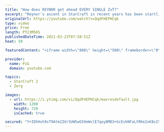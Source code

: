 ```yaml
---
title: "How does REYNOR get ahead EVERY SINGLE ZvT?"
excerpt: "Reynor's ascent in StarCraft in recent years has been startling, culminating in a world champion. I've been very impressed with his early game ZvT, which is just so dominating 🐷 Support PiG: https://www.pigstarcraft.com/support/ -- 🐖 Watch live on https://www.twitch.tv/x5_pig 🎓 For coaching inquiries"
originalUrl: https://youtube.com/watch?v=QqdFHEPHCqk
type: video
price: Free
length: PT23M58S
publishedDateTime: 2021-03-23T07:58:51Z
heat: 50

featuredContent: "<iframe width=\"800\" height=\"500\" frameborder=\"0\" src=\"https://www.youtube.com/embed/QqdFHEPHCqk\" allow=\"accelerometer; autoplay; encrypted-media; gyroscope; picture-in-picture\" allowfullscreen></iframe>"

provider:
  name: PiG
  domain: youtube.com

topics:
  - StarCraft 2
  - Zerg

images:
  - url: https://i.ytimg.com/vi/QqdFHEPHCqk/maxresdefault.jpg
    width: 1280
    height: 720
    isCached: true

secured: "Y+IDhHvh9sT9Atm2IUrSUW5wG59eWxlE7qoy8MD3+GcEvbNFaLtRKe2xK8x25XabItKQcphFryejqR8ehNzGCGoqCpRdzjMulfHOZHTSiqRkR8Q/zGK4YPAW+HWpDUfDjonKzsRPClODc+Vgag3PWZYazzLeUlC6IBrpp2d/UbWM6W19NgSk77OZjr80Vw9+ewhaRnCUnmfVM7/8Ks3trEjei/KEzYBN2IFHRVlPGBi9V62TapazzwOcUMRzdXH1MQT2skgZZrjjgxEIxMPk1Fei++HO9f7+F4T7+yWJvPcgQDvoQ2+FEukTKck7DG+9rGfIu2E4WmuwfIwkYQy/uEN8SlO5hIM7kCEFA5jCpHLSsrsMyHYK7ScEYv8tHZE9693d3bVdUZn41HJ+lcDnaHognbshccudbZT6J/fTsEU=;3PnGflDFVb0g3Dj21NVI+w=="
---
```



